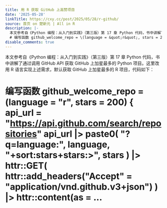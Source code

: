 ```yaml
---
title: 用 R 获取 GitHub 上高赞项目
date: '2025-05-28'
linkTitle: https://cxy.cc/post/2025/05/28/r-github/
source: 首页 on 楚新元 | All in R
description: |-
  本文参考自《Python 编程：从入门到实践》（第三版）第 17 章 Python 代码，书中讲解了通过调用 GitHub API 获取 GitHub 上加星最多的 Python 项目。这里改用 R 语言实现上述需求，默认获取 GitHub 上加星最多的 R 项目，代码如下：
  # 编写函数 github_welcome_repo = \(language = &quot;r&quot;, stars = 200) { api_url = &quot;https://api.github.com/search/repositories&quot; api_url |&gt; paste0( &quot;?q=language:&quot;, language, &quot;+sort:stars+stars:&gt;&quot;, stars ) |&gt; httr::GET( httr::add_headers(&quot;Accept&quot; = &quot;application/vnd.github.v3+json&quot;) ) |&gt; httr::content(as = ...
disable_comments: true
---
```

本文参考自《Python 编程：从入门到实践》（第三版）第 17 章 Python 代码，书中讲解了通过调用 GitHub API 获取 GitHub 上加星最多的 Python 项目。这里改用 R 语言实现上述需求，默认获取 GitHub 上加星最多的 R 项目，代码如下：
# 编写函数 github_welcome_repo = \(language = &quot;r&quot;, stars = 200) { api_url = &quot;https://api.github.com/search/repositories&quot; api_url |&gt; paste0( &quot;?q=language:&quot;, language, &quot;+sort:stars+stars:&gt;&quot;, stars ) |&gt; httr::GET( httr::add_headers(&quot;Accept&quot; = &quot;application/vnd.github.v3+json&quot;) ) |&gt; httr::content(as = ...